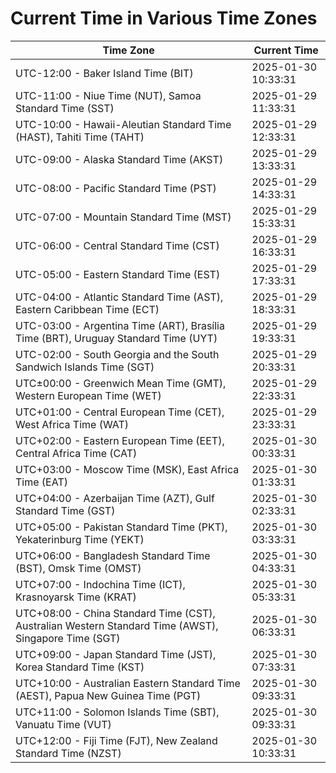 # Current Time in Various Time Zones

| Time Zone | Current Time |
|-----------|--------------|
| UTC-12:00 - Baker Island Time (BIT) | 2025-01-30 10:33:31 |
| UTC-11:00 - Niue Time (NUT), Samoa Standard Time (SST) | 2025-01-29 11:33:31 |
| UTC-10:00 - Hawaii-Aleutian Standard Time (HAST), Tahiti Time (TAHT) | 2025-01-29 12:33:31 |
| UTC-09:00 - Alaska Standard Time (AKST) | 2025-01-29 13:33:31 |
| UTC-08:00 - Pacific Standard Time (PST) | 2025-01-29 14:33:31 |
| UTC-07:00 - Mountain Standard Time (MST) | 2025-01-29 15:33:31 |
| UTC-06:00 - Central Standard Time (CST) | 2025-01-29 16:33:31 |
| UTC-05:00 - Eastern Standard Time (EST) | 2025-01-29 17:33:31 |
| UTC-04:00 - Atlantic Standard Time (AST), Eastern Caribbean Time (ECT) | 2025-01-29 18:33:31 |
| UTC-03:00 - Argentina Time (ART), Brasília Time (BRT), Uruguay Standard Time (UYT) | 2025-01-29 19:33:31 |
| UTC-02:00 - South Georgia and the South Sandwich Islands Time (SGT) | 2025-01-29 20:33:31 |
| UTC±00:00 - Greenwich Mean Time (GMT), Western European Time (WET) | 2025-01-29 22:33:31 |
| UTC+01:00 - Central European Time (CET), West Africa Time (WAT) | 2025-01-29 23:33:31 |
| UTC+02:00 - Eastern European Time (EET), Central Africa Time (CAT) | 2025-01-30 00:33:31 |
| UTC+03:00 - Moscow Time (MSK), East Africa Time (EAT) | 2025-01-30 01:33:31 |
| UTC+04:00 - Azerbaijan Time (AZT), Gulf Standard Time (GST) | 2025-01-30 02:33:31 |
| UTC+05:00 - Pakistan Standard Time (PKT), Yekaterinburg Time (YEKT) | 2025-01-30 03:33:31 |
| UTC+06:00 - Bangladesh Standard Time (BST), Omsk Time (OMST) | 2025-01-30 04:33:31 |
| UTC+07:00 - Indochina Time (ICT), Krasnoyarsk Time (KRAT) | 2025-01-30 05:33:31 |
| UTC+08:00 - China Standard Time (CST), Australian Western Standard Time (AWST), Singapore Time (SGT) | 2025-01-30 06:33:31 |
| UTC+09:00 - Japan Standard Time (JST), Korea Standard Time (KST) | 2025-01-30 07:33:31 |
| UTC+10:00 - Australian Eastern Standard Time (AEST), Papua New Guinea Time (PGT) | 2025-01-30 09:33:31 |
| UTC+11:00 - Solomon Islands Time (SBT), Vanuatu Time (VUT) | 2025-01-30 09:33:31 |
| UTC+12:00 - Fiji Time (FJT), New Zealand Standard Time (NZST) | 2025-01-30 10:33:31 |
